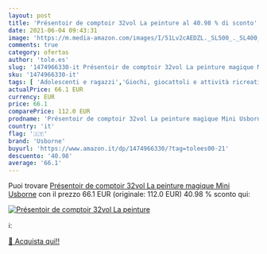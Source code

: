 ```yaml
---
layout: post
title: 'Présentoir de comptoir 32vol La peinture al 40.98 % di sconto'
date: 2021-06-04 09:43:31
image: 'https://m.media-amazon.com/images/I/51Lv2cAEDZL._SL500_._SL400_.jpg'
comments: true
category: ofertas
author: 'tole.es'
slug: '1474966330-it Présentoir de comptoir 32vol La peinture magique Mini Usborne'
sku: '1474966330-it'
tags: [ 'Adolescenti e ragazzi','Giochi, giocattoli e attività ricreativa','Libri','Libri interattivi per bambini','Libri per bambini','usborne', ]
actualPrice: 66.1 EUR
currency: EUR
price: 66.1
comparePrice: 112.0 EUR
prodname: 'Présentoir de comptoir 32vol La peinture magique Mini Usborne'
country: 'it'
flag: '🇮🇹'
brand: 'Usborne'
buyurl: 'https://www.amazon.it/dp/1474966330/?tag=tolees00-21'
descuento: '40.98'
average: '66.1'
---
```


Puoi trovare [Présentoir de comptoir 32vol La peinture magique Mini Usborne](https://www.amazon.it/dp/1474966330/?tag=tolees00-21) con il prezzo 66.1 EUR (originale: 112.0 EUR) 40.98 % sconto qui:

[![Présentoir de comptoir 32vol La peinture](https://m.media-amazon.com/images/I/51Lv2cAEDZL._SL500_._SL400_.jpg)](https://www.amazon.it/dp/1474966330/?tag=tolees00-21)

ℹ️:


[🛒 Acquista qui!!](https://www.amazon.it/dp/1474966330/?tag=tolees00-21)
